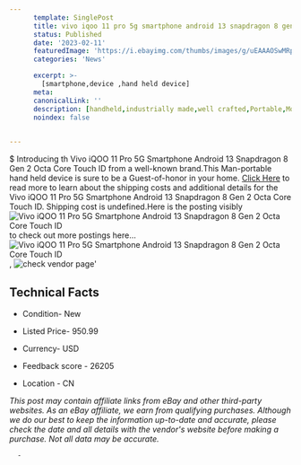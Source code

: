 ```yaml
---
      template: SinglePost
      title: vivo iqoo 11 pro 5g smartphone android 13 snapdragon 8 gen 2 octa core touch id
      status: Published
      date: '2023-02-11'
      featuredImage: 'https://i.ebayimg.com/thumbs/images/g/uEAAAOSwMRpj3dW4/s-l225.jpg'
      categories: 'News'

      excerpt: >-
        [smartphone,device ,hand held device]
      meta:
      canonicalLink: ''
      description: [handheld,industrially made,well crafted,Portable,Mobile,Compact,Convenient,Lightweight,Maneuverable,Man-portable,Miniature,Carriable,Hand-held,Light,Holdable,Transportable,Mobile device,Pocket-sized,On-the-go,Wireless,Cordless,Compact size,Convenient size, smartphone,device ,hand held device]
      noindex: false
      

---
```

$
      Introducing th Vivo iQOO 11 Pro 5G Smartphone Android 13 Snapdragon 8 Gen 2 Octa Core Touch ID from a well-known brand.This Man-portable hand held device is sure to be a Guest-of-honor in your home. [Click Here](https://www.ebay.com/itm/204233190637?hash=item2f8d3f2ced%3Ag%3AuEAAAOSwMRpj3dW4&mkevt=1&mkcid=1&mkrid=711-53200-19255-0&campid=%253CePNCampaignId%253E&customid=%253CreferenceId%253E&toolid=10049) to read more to learn about the shipping costs and additional details for the Vivo iQOO 11 Pro 5G Smartphone Android 13 Snapdragon 8 Gen 2 Octa Core Touch ID. Shipping cost is undefined.Here is the posting visibly ![Vivo iQOO 11 Pro 5G Smartphone Android 13 Snapdragon 8 Gen 2 Octa Core Touch ID](https://i.ebayimg.com/thumbs/images/g/uEAAAOSwMRpj3dW4/s-l225.jpg) to check out more postings here... ![Vivo iQOO 11 Pro 5G Smartphone Android 13 Snapdragon 8 Gen 2 Octa Core Touch ID](https://i.ebayimg.com/images/g/uEAAAOSwMRpj3dW4/s-l960.jpg), ![check vendor page](https://origin-galleryplus.ebayimg.com/ws/web/204233190637_2_0_1/225x225.jpg,https://origin-galleryplus.ebayimg.com/ws/web/204233190637_3_0_1/225x225.jpg,https://origin-galleryplus.ebayimg.com/ws/web/204233190637_4_0_1/225x225.jpg,https://origin-galleryplus.ebayimg.com/ws/web/204233190637_5_0_1/225x225.jpg,https://origin-galleryplus.ebayimg.com/ws/web/204233190637_6_0_1/225x225.jpg,https://origin-galleryplus.ebayimg.com/ws/web/204233190637_7_0_1/225x225.jpg)'

      

 ## Technical Facts 



     
      

 - Condition- New 


      

 - Listed Price- 950.99 


      

 - Currency- USD 


      

 - Feedback score - 26205 


      

 - Location - CN 


      
      

 *_This post may contain affiliate links from eBay and other third-party websites. As an eBay affiliate, we earn from qualifying purchases. Although we do our best to keep the information up-to-date and accurate, please check the date and all details with the vendor's website before making a purchase. Not all data may be accurate._*




      -
